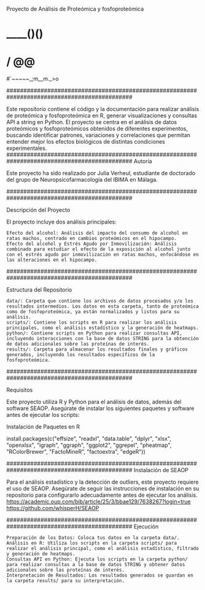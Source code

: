 Proyecto de Análisis de Proteómica y fosfoproteómica




#    ____()()
#      /      @@
#`~~~~~\_;m__m._>o   

#############################################################################################


Este repositorio contiene el código y la documentación para realizar análisis de proteómica y fosfoproteómica en R, generar visualizaciones y consultas API a string en Python. El proyecto se centra en el análisis de datos proteómicos y fosfoproteómicos obtenidos de diferentes experimentos, buscando identificar patrones, variaciones y correlaciones que permitan entender mejor los efectos biológicos de distintas condiciones experimentales.
#############################################################################################
Autoría

Este proyecto ha sido realizado por Julia Verheul, estudiante de doctorado del grupo de Neuropsicofarmacología del IBIMA en Málaga.

#############################################################################################

Descripción del Proyecto

El proyecto incluye dos análisis principales:

    Efecto del alcohol: Análisis del impacto del consumo de alcohol en ratas machos, centrado en cambios proteómicos en el hipocampo.
    Efecto del alcohol y Estrés Agudo por Inmovilización: Análisis combinado para estudiar el efecto de la exposición al alcohol junto con el estrés agudo por inmovilización en ratas machos, enfocándose en las alteraciones en el hipocampo.


#############################################################################################

Estructura del Repositorio

    data/: Carpeta que contiene los archivos de datos procesados y/o los resultados intermedios. Los datos en esta carpeta, tanto de proteómica como de fosfoproteómica, ya están normalizados y listos para su análisis.
    scripts/: Contiene los scripts en R para realizar los análisis principales, como el análisis estadístico y la generación de heatmaps.
    python/: Contiene scripts en Python para realizar consultas API, incluyendo interacciones con la base de datos STRING para la obtención de datos adicionales sobre las proteínas de interés.
    results/: Carpeta para almacenar los resultados finales y gráficos generados, incluyendo los resultados específicos de la fosfoproteómica.


#############################################################################################

Requisitos

Este proyecto utiliza R y Python para el análisis de datos, además del software SEAOP. Asegúrate de instalar los siguientes paquetes y software antes de ejecutar los scripts:


Instalación de Paquetes en R

install.packages(c("effsize", "readxl", "data.table", "dplyr", "xlsx", "openxlsx", "igraph", 
                   "ggraph", "ggplot2", "ggrepel", "pheatmap", "RColorBrewer", 
                   "FactoMineR", "factoextra", "edgeR"))

#############################################################################################
Instalación de SEAOP

Para el análisis estadístico y la detección de outliers, este proyecto requiere el uso de SEAOP. Asegúrate de seguir las instrucciones de instalación en su repositorio para configurarlo adecuadamente antes de ejecutar los análisis.
https://academic.oup.com/bib/article/25/3/bbae129/7638267?login=true
https://github.com/whisperH/SEAOP

#############################################################################################
Ejecución

    Preparación de los Datos: Coloca tus datos en la carpeta data/.
    Análisis en R: Utiliza los scripts en la carpeta scripts/ para realizar el análisis principal, como el análisis estadístico, filtrado y generación de heatmaps.
    Consultas API en Python: Ejecuta los scripts en la carpeta python/ para realizar consultas a la base de datos STRING y obtener datos adicionales sobre las proteínas de interés.
    Interpretación de Resultados: Los resultados generados se guardan en la carpeta results/ para su interpretación.
